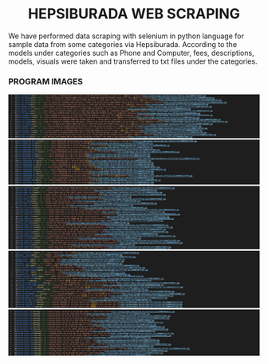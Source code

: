 


<h1 style="text-align:center">HEPSIBURADA WEB SCRAPING</h1>
<p>We have performed data scraping with selenium in python language for sample data from some categories via Hepsiburada. According to the models under categories such as Phone and Computer, fees, descriptions, models, visuals were taken and transferred to txt files under the categories.</p>

<h3 style="font-size:16px">PROGRAM IMAGES</h3>
<div style="text-align:center">
    <img src="AppImage/computer.png" alt="" width="600" height="auto">
    <img src="AppImage/fridge.png" alt="" width="600" height="auto">
    <img src="AppImage/phone.png" alt="" width="600" height="auto">
    <img src="AppImage/soundsystem.png" alt="" width="600" height="auto">
    <img src="AppImage/tablet.png" alt="" width="600" height="auto">
</div>